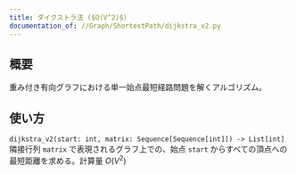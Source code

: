 ```yaml
---
title: ダイクストラ法 ($O(V^2)$)
documentation_of: //Graph/ShortestPath/dijkstra_v2.py
---
```


## 概要
重み付き有向グラフにおける単一始点最短経路問題を解くアルゴリズム。

## 使い方
`dijkstra_v2(start: int, matrix: Sequence[Sequence[int]]) -> List[int]`  
隣接行列 `matrix` で表現されるグラフ上での、始点 `start` からすべての頂点への最短距離を求める。計算量 $O(V^2)$